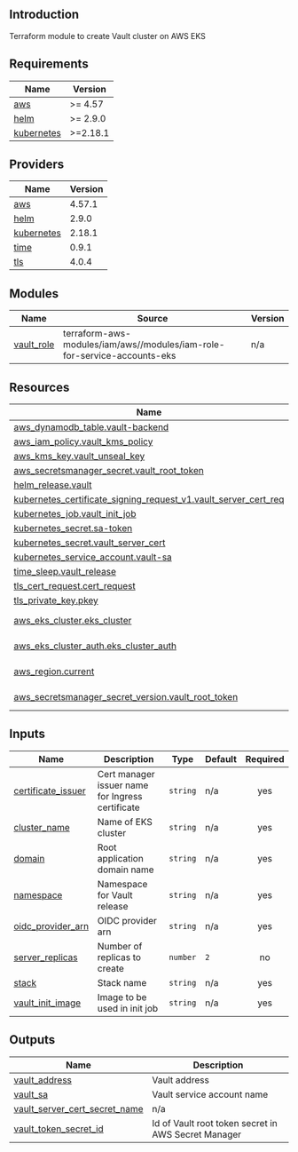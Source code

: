 ## Introduction
Terraform module to create Vault cluster on AWS EKS

<!-- BEGIN_TF_DOCS -->
## Requirements

| Name | Version |
|------|---------|
| <a name="requirement_aws"></a> [aws](#requirement\_aws) | >= 4.57 |
| <a name="requirement_helm"></a> [helm](#requirement\_helm) | >= 2.9.0 |
| <a name="requirement_kubernetes"></a> [kubernetes](#requirement\_kubernetes) | >=2.18.1 |

## Providers

| Name | Version |
|------|---------|
| <a name="provider_aws"></a> [aws](#provider\_aws) | 4.57.1 |
| <a name="provider_helm"></a> [helm](#provider\_helm) | 2.9.0 |
| <a name="provider_kubernetes"></a> [kubernetes](#provider\_kubernetes) | 2.18.1 |
| <a name="provider_time"></a> [time](#provider\_time) | 0.9.1 |
| <a name="provider_tls"></a> [tls](#provider\_tls) | 4.0.4 |

## Modules

| Name | Source | Version |
|------|--------|---------|
| <a name="module_vault_role"></a> [vault\_role](#module\_vault\_role) | terraform-aws-modules/iam/aws//modules/iam-role-for-service-accounts-eks | n/a |

## Resources

| Name | Type |
|------|------|
| [aws_dynamodb_table.vault-backend](https://registry.terraform.io/providers/hashicorp/aws/latest/docs/resources/dynamodb_table) | resource |
| [aws_iam_policy.vault_kms_policy](https://registry.terraform.io/providers/hashicorp/aws/latest/docs/resources/iam_policy) | resource |
| [aws_kms_key.vault_unseal_key](https://registry.terraform.io/providers/hashicorp/aws/latest/docs/resources/kms_key) | resource |
| [aws_secretsmanager_secret.vault_root_token](https://registry.terraform.io/providers/hashicorp/aws/latest/docs/resources/secretsmanager_secret) | resource |
| [helm_release.vault](https://registry.terraform.io/providers/hashicorp/helm/latest/docs/resources/release) | resource |
| [kubernetes_certificate_signing_request_v1.vault_server_cert_req](https://registry.terraform.io/providers/hashicorp/kubernetes/latest/docs/resources/certificate_signing_request_v1) | resource |
| [kubernetes_job.vault_init_job](https://registry.terraform.io/providers/hashicorp/kubernetes/latest/docs/resources/job) | resource |
| [kubernetes_secret.sa-token](https://registry.terraform.io/providers/hashicorp/kubernetes/latest/docs/resources/secret) | resource |
| [kubernetes_secret.vault_server_cert](https://registry.terraform.io/providers/hashicorp/kubernetes/latest/docs/resources/secret) | resource |
| [kubernetes_service_account.vault-sa](https://registry.terraform.io/providers/hashicorp/kubernetes/latest/docs/resources/service_account) | resource |
| [time_sleep.vault_release](https://registry.terraform.io/providers/hashicorp/time/latest/docs/resources/sleep) | resource |
| [tls_cert_request.cert_request](https://registry.terraform.io/providers/hashicorp/tls/latest/docs/resources/cert_request) | resource |
| [tls_private_key.pkey](https://registry.terraform.io/providers/hashicorp/tls/latest/docs/resources/private_key) | resource |
| [aws_eks_cluster.eks_cluster](https://registry.terraform.io/providers/hashicorp/aws/latest/docs/data-sources/eks_cluster) | data source |
| [aws_eks_cluster_auth.eks_cluster_auth](https://registry.terraform.io/providers/hashicorp/aws/latest/docs/data-sources/eks_cluster_auth) | data source |
| [aws_region.current](https://registry.terraform.io/providers/hashicorp/aws/latest/docs/data-sources/region) | data source |
| [aws_secretsmanager_secret_version.vault_root_token](https://registry.terraform.io/providers/hashicorp/aws/latest/docs/data-sources/secretsmanager_secret_version) | data source |

## Inputs

| Name | Description | Type | Default | Required |
|------|-------------|------|---------|:--------:|
| <a name="input_certificate_issuer"></a> [certificate\_issuer](#input\_certificate\_issuer) | Cert manager issuer name for Ingress certificate | `string` | n/a | yes |
| <a name="input_cluster_name"></a> [cluster\_name](#input\_cluster\_name) | Name of EKS cluster | `string` | n/a | yes |
| <a name="input_domain"></a> [domain](#input\_domain) | Root application domain name | `string` | n/a | yes |
| <a name="input_namespace"></a> [namespace](#input\_namespace) | Namespace for Vault release | `string` | n/a | yes |
| <a name="input_oidc_provider_arn"></a> [oidc\_provider\_arn](#input\_oidc\_provider\_arn) | OIDC provider arn | `string` | n/a | yes |
| <a name="input_server_replicas"></a> [server\_replicas](#input\_server\_replicas) | Number of replicas to create | `number` | `2` | no |
| <a name="input_stack"></a> [stack](#input\_stack) | Stack name | `string` | n/a | yes |
| <a name="input_vault_init_image"></a> [vault\_init\_image](#input\_vault\_init\_image) | Image to be used in init job | `string` | n/a | yes |

## Outputs

| Name | Description |
|------|-------------|
| <a name="output_vault_address"></a> [vault\_address](#output\_vault\_address) | Vault address |
| <a name="output_vault_sa"></a> [vault\_sa](#output\_vault\_sa) | Vault service account name |
| <a name="output_vault_server_cert_secret_name"></a> [vault\_server\_cert\_secret\_name](#output\_vault\_server\_cert\_secret\_name) | n/a |
| <a name="output_vault_token_secret_id"></a> [vault\_token\_secret\_id](#output\_vault\_token\_secret\_id) | Id of Vault root token secret in AWS Secret Manager |
<!-- END_TF_DOCS -->
